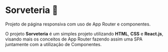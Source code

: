  # Sorveteria 🍨

Projeto de página responsiva com uso de App Router e componentes. 

O projeto **Sorveteria** é um simples projeto utilizando **HTML**, **CSS** e **React.js**, visando mais os conceitos de App Router fazendo assim uma SPA juntamente com a utilização de Componentes.